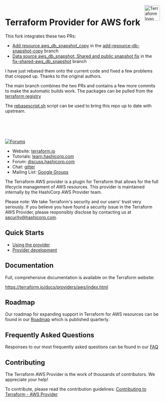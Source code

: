 <a href="https://terraform.io">
    <img src=".github/terraform_logo.svg" alt="Terraform logo" title="Terraform" align="right" height="50" />
</a>

# Terraform Provider for AWS fork

This fork integrates these two PRs:

- [Add resource aws_db_snapshot_copy](https://github.com/hashicorp/terraform-provider-aws/pull/9886) in the [add-resource-db-snapshot-copy](https://github.com/rossumai/terraform-provider-aws/tree/add-resource-db-snapshot-copy) branch
- [Data source aws_db_snapshot: Shared and public snapshot fix](https://github.com/hashicorp/terraform-provider-aws/pull/5767) in the [fix-shared-aws_db_snapshot](https://github.com/rossumai/terraform-provider-aws/tree/fix-shared-aws_db_snapshot) branch


I have just rebased them onto the current code and fixed a few problems that cropped up. Thanks to the original authors.

The main branch combines the two PRs and contains a few more commits to make the automatic builds work. The packages can be pulled from the [terraform registry](https://registry.terraform.io/providers/rossumai/aws/)

The [rebasescript.sh](rossum/rebasescript.sh) script can be used to bring this repo up to date with upstream.

\
\
\
\
[![Forums][discuss-badge]][discuss]

[discuss-badge]: https://img.shields.io/badge/discuss-terraform--aws-623CE4.svg?style=flat
[discuss]: https://discuss.hashicorp.com/c/terraform-providers/tf-aws/

- Website: [terraform.io](https://terraform.io)
- Tutorials: [learn.hashicorp.com](https://learn.hashicorp.com/terraform?track=getting-started#getting-started)
- Forum: [discuss.hashicorp.com](https://discuss.hashicorp.com/c/terraform-providers/tf-aws/)
- Chat: [gitter](https://gitter.im/hashicorp-terraform/Lobby)
- Mailing List: [Google Groups](http://groups.google.com/group/terraform-tool)

The Terraform AWS provider is a plugin for Terraform that allows for the full lifecycle management of AWS resources.
This provider is maintained internally by the HashiCorp AWS Provider team.

Please note: We take Terraform's security and our users' trust very seriously. If you believe you have found a security issue in the Terraform AWS Provider, please responsibly disclose by contacting us at security@hashicorp.com.

## Quick Starts

- [Using the provider](https://registry.terraform.io/providers/hashicorp/aws/latest/docs)
- [Provider development](docs/contributing)

## Documentation

Full, comprehensive documentation is available on the Terraform website:

https://terraform.io/docs/providers/aws/index.html

## Roadmap

Our roadmap for expanding support in Terraform for AWS resources can be found in our [Roadmap](ROADMAP.md) which is published quarterly.

## Frequently Asked Questions

Responses to our most frequently asked questions can be found in our [FAQ](docs/contributing/faq.md )

## Contributing

The Terraform AWS Provider is the work of thousands of contributors. We appreciate your help!

To contribute, please read the contribution guidelines: [Contributing to Terraform - AWS Provider](docs/contributing)
